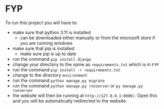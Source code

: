 # FYP
To run this project you will have to:
- make sure that python 3.11 is installed
  - can be downloaded either manually or from the microsoft store if you are running windows
- make sure that pip is installed 
  - make sure pip is up to date
- run the command `pip install django`
- change your directory to the same as `requirements.txt` which is in `FYP`
- run the command `pip install -r requirements.txt`
- change to the directory `environment`
- run the command `python manage.py migrate`
- run the command `python manage.py runserver` or `py manage.py runserver`
- the website will then be running at `http://127.0.0.1:8000/`. Open this and you will be automatically redirected to the website.
